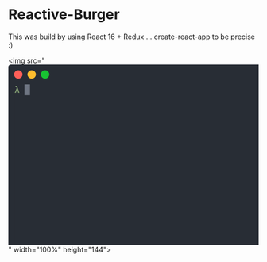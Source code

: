 # Reactive-Burger
This was build by using React 16 + Redux ... create-react-app to be precise :)

<img src="<svg xmlns="http://www.w3.org/2000/svg" xmlns:xlink="http://www.w3.org/1999/xlink" width="825" height="595.25"><rect width="825" height="595.25" rx="5" ry="5" class="a"/><circle cx="20" cy="20" r="8.5" fill="#ff5f58"/><circle cx="47" cy="20" r="8.5" fill="#ffbd2e"/><circle cx="74" cy="20" r="8.5" fill="#18c132"/><svg height="542.75" viewBox="0 0 80 54.275" width="800" x="12.5" xmlns="http://www.w3.org/2000/svg" xmlns:xlink="http://www.w3.org/1999/xlink" y="40"><style>@keyframes m{0%{transform:translateX(0)}.02%{transform:translateX(-80px)}.51%{transform:translateX(-160px)}.75%{transform:translateX(-240px)}1%{transform:translateX(-320px)}1.24%{transform:translateX(-400px)}1.73%{transform:translateX(-480px)}1.96%{transform:translateX(-560px)}2.21%{transform:translateX(-640px)}2.46%{transform:translateX(-720px)}2.93%{transform:translateX(-800px)}3.42%{transform:translateX(-880px)}3.66%{transform:translateX(-960px)}3.89%{transform:translateX(-1040px)}4.38%{transform:translateX(-1120px)}4.62%{transform:translateX(-1200px)}4.86%{transform:translateX(-1280px)}5.1%{transform:translateX(-1360px)}5.59%{transform:translateX(-1440px)}5.83%{transform:translateX(-1520px)}6.31%{transform:translateX(-1600px)}6.55%{transform:translateX(-1680px)}7.03%{transform:translateX(-1760px)}7.29%{transform:translateX(-1840px)}7.53%{transform:translateX(-1920px)}7.78%{transform:translateX(-2000px)}8.29%{transform:translateX(-2080px)}8.53%{transform:translateX(-2160px)}8.77%{transform:translateX(-2240px)}9.01%{transform:translateX(-2320px)}20.57%{transform:translateX(-2400px)}20.84%{transform:translateX(-2560px)}21.65%{transform:translateX(-2640px)}21.66%{transform:translateX(-2720px)}22.51%{transform:translateX(-2960px)}22.6%{transform:translateX(-3120px)}22.73%{transform:translateX(-3280px)}24.43%{transform:translateX(-3360px)}41.9%{transform:translateX(-3440px)}43.37%{transform:translateX(-3520px)}43.62%{transform:translateX(-3600px)}43.65%{transform:translateX(-3680px)}43.96%{transform:translateX(-4480px)}44.7%{transform:translateX(-4560px)}47.36%{transform:translateX(-4640px)}47.85%{transform:translateX(-4720px)}48.1%{transform:translateX(-4800px)}48.34%{transform:translateX(-4880px)}48.59%{transform:translateX(-4960px)}48.83%{transform:translateX(-5040px)}49.07%{transform:translateX(-5120px)}49.32%{transform:translateX(-5200px)}49.56%{transform:translateX(-5280px)}49.57%{transform:translateX(-5360px)}52.25%{transform:translateX(-5440px)}52.75%{transform:translateX(-5520px)}52.99%{transform:translateX(-5600px)}53.24%{transform:translateX(-5680px)}53.48%{transform:translateX(-5760px)}53.73%{transform:translateX(-5840px)}53.97%{transform:translateX(-5920px)}54.2%{transform:translateX(-6000px)}54.45%{transform:translateX(-6080px)}55.51%{transform:translateX(-6160px)}61.54%{transform:translateX(-6240px)}72.21%{transform:translateX(-6400px)}72.43%{transform:translateX(-6480px)}73.61%{transform:translateX(-6560px)}to{transform:translateX(-6640px)}}.a{fill:#282d35}.f{fill:#a8cc8c}.g{fill:#b9c0cb}.h{fill:#66c2cd}.i{fill:#b9c0cb;font-weight:700}</style><g font-size="1.67" font-family="Monaco,Consolas,Menlo,'Bitstream Vera Sans Mono','Powerline Symbols',monospace"><defs><symbol id="1"><text y="1.67" class="f">λ</text></symbol><symbol id="2"><text y="1.67" class="f">λ</text><text x="2.004" y="1.67" class="g">n</text></symbol><symbol id="3"><text y="1.67" class="f">λ</text><text x="2.004" y="1.67" class="g">np</text></symbol><symbol id="4"><text y="1.67" class="f">λ</text><text x="2.004" y="1.67" class="g">npx</text></symbol><symbol id="5"><text y="1.67" class="f">λ</text><text x="2.004" y="1.67" class="g">npx</text><text x="6.012" y="1.67" class="g">create-react-app</text></symbol><symbol id="6"><text y="1.67" class="f">λ</text><text x="2.004" y="1.67" class="g">npx</text><text x="6.012" y="1.67" class="g">create-react-app</text><text x="23.046" y="1.67" class="g">my-app</text></symbol><symbol id="7"><text y="1.67" class="g">npx:</text><text x="5.01" y="1.67" class="g">installed</text><text x="15.03" y="1.67" class="g">114</text><text x="19.038" y="1.67" class="g">in</text><text x="22.044" y="1.67" class="g">4.308s</text></symbol><symbol id="8"><text y="1.67" class="g">Creating</text><text x="9.018" y="1.67" class="g">a</text><text x="11.022" y="1.67" class="g">new</text><text x="15.03" y="1.67" class="g">React</text><text x="21.042" y="1.67" class="g">app</text><text x="25.05" y="1.67" class="g">in</text><text x="28.056" y="1.67" class="f">~/my-app</text><text x="36.072" y="1.67" class="g">.</text></symbol><symbol id="9"><text y="1.67" class="g">Installing</text><text x="11.022" y="1.67" class="g">packages.</text><text x="21.042" y="1.67" class="g">This</text><text x="26.052" y="1.67" class="g">might</text><text x="32.064" y="1.67" class="g">take</text><text x="37.074" y="1.67" class="g">a</text><text x="39.078" y="1.67" class="g">couple</text><text x="46.092" y="1.67" class="g">of</text><text x="49.098" y="1.67" class="g">minutes.</text></symbol><symbol id="10"><text y="1.67" class="g">Installing</text><text x="11.022" y="1.67" class="h">react</text><text x="16.032" y="1.67" class="g">,</text><text x="18.036" y="1.67" class="h">react-dom</text><text x="27.054" y="1.67" class="g">,</text><text x="29.058" y="1.67" class="g">and</text><text x="33.066" y="1.67" class="h">react-scripts</text><text x="46.092" y="1.67" class="g">...</text></symbol><symbol id="11"><text y="1.67" class="i">yarn</text><text x="5.01" y="1.67" class="i">add</text><text x="9.018" y="1.67" class="i">v1.2.1</text></symbol><symbol id="12"><text y="1.67" fill="#71bef2">info</text><text x="5.01" y="1.67" class="g">No</text><text x="8.016" y="1.67" class="g">lockfile</text><text x="17.034" y="1.67" class="g">found.</text></symbol><symbol id="13"><text y="1.67" class="g">[1/4]</text><text x="6.012" y="1.67" class="g">🔍</text><text x="10.02" y="1.67" class="g">Resolving</text><text x="20.04" y="1.67" class="g">packages...</text></symbol><symbol id="14"><text y="1.67" class="g">[2/4]</text><text x="6.012" y="1.67" class="g">🚚</text><text x="10.02" y="1.67" class="g">Fetching</text><text x="19.038" y="1.67" class="g">packages...</text></symbol><symbol id="15"><text y="1.67" class="g">[3/4]</text><text x="6.012" y="1.67" class="g">🔗</text><text x="10.02" y="1.67" class="g">Linking</text><text x="18.036" y="1.67" class="g">dependencies...</text></symbol><symbol id="16"><text y="1.67" class="g">[4/4]</text><text x="6.012" y="1.67" class="g">📃</text><text x="10.02" y="1.67" class="g">Building</text><text x="19.038" y="1.67" class="g">fresh</text><text x="25.05" y="1.67" class="g">packages...</text></symbol><symbol id="17"><text y="1.67" class="f">success</text><text x="8.016" y="1.67" class="g">Saved</text><text x="14.028" y="1.67" class="g">lockfile.</text></symbol><symbol id="18"><text y="1.67" class="f">success</text><text x="8.016" y="1.67" class="g">Saved</text><text x="14.028" y="1.67" class="g">915</text><text x="18.036" y="1.67" class="g">new</text><text x="22.044" y="1.67" class="g">dependencies.</text></symbol><symbol id="19"><text y="1.67" class="g">✨</text><text x="3.006" y="1.67" class="g">Done</text><text x="8.016" y="1.67" class="g">in</text><text x="11.022" y="1.67" class="g">12.06s.</text></symbol><symbol id="20"><text y="1.67" class="g">Success!</text><text x="9.018" y="1.67" class="g">Created</text><text x="17.034" y="1.67" class="g">my-app</text><text x="24.048" y="1.67" class="g">at</text><text x="27.054" y="1.67" class="g">~/my-app</text></symbol><symbol id="21"><text y="1.67" class="g">Inside</text><text x="7.014" y="1.67" class="g">that</text><text x="12.024" y="1.67" class="g">directory,</text><text x="23.046" y="1.67" class="g">you</text><text x="27.054" y="1.67" class="g">can</text><text x="31.062" y="1.67" class="g">run</text><text x="35.07" y="1.67" class="g">several</text><text x="43.086" y="1.67" class="g">commands:</text></symbol><symbol id="22"><text x="2.004" y="1.67" class="h">yarn</text><text x="7.014" y="1.67" class="h">start</text></symbol><symbol id="23"><text x="4.008" y="1.67" class="g">Starts</text><text x="11.022" y="1.67" class="g">the</text><text x="15.03" y="1.67" class="g">development</text><text x="27.054" y="1.67" class="g">server.</text></symbol><symbol id="24"><text x="2.004" y="1.67" class="h">yarn</text><text x="7.014" y="1.67" class="h">build</text></symbol><symbol id="25"><text x="4.008" y="1.67" class="g">Bundles</text><text x="12.024" y="1.67" class="g">the</text><text x="16.032" y="1.67" class="g">app</text><text x="20.04" y="1.67" class="g">into</text><text x="25.05" y="1.67" class="g">static</text><text x="32.064" y="1.67" class="g">files</text><text x="38.076" y="1.67" class="g">for</text><text x="42.084" y="1.67" class="g">production.</text></symbol><symbol id="26"><text x="2.004" y="1.67" class="h">yarn</text><text x="7.014" y="1.67" class="h">test</text></symbol><symbol id="27"><text x="4.008" y="1.67" class="g">Starts</text><text x="11.022" y="1.67" class="g">the</text><text x="15.03" y="1.67" class="g">test</text><text x="20.04" y="1.67" class="g">runner.</text></symbol><symbol id="28"><text x="2.004" y="1.67" class="h">yarn</text><text x="7.014" y="1.67" class="h">eject</text></symbol><symbol id="29"><text x="4.008" y="1.67" class="g">Removes</text><text x="12.024" y="1.67" class="g">this</text><text x="17.034" y="1.67" class="g">tool</text><text x="22.044" y="1.67" class="g">and</text><text x="26.052" y="1.67" class="g">copies</text><text x="33.066" y="1.67" class="g">build</text><text x="39.078" y="1.67" class="g">dependencies,</text><text x="53.106" y="1.67" class="g">configuration</text><text x="67.134" y="1.67" class="g">files</text></symbol><symbol id="30"><text x="4.008" y="1.67" class="g">and</text><text x="8.016" y="1.67" class="g">scripts</text><text x="16.032" y="1.67" class="g">into</text><text x="21.042" y="1.67" class="g">the</text><text x="25.05" y="1.67" class="g">app</text><text x="29.058" y="1.67" class="g">directory.</text><text x="40.08" y="1.67" class="g">If</text><text x="43.086" y="1.67" class="g">you</text><text x="47.094" y="1.67" class="g">do</text><text x="50.1" y="1.67" class="g">this,</text><text x="56.112" y="1.67" class="g">you</text><text x="60.12" y="1.67" class="g">can’t</text><text x="66.132" y="1.67" class="g">go</text><text x="69.138" y="1.67" class="g">back!</text></symbol><symbol id="31"><text y="1.67" class="g">We</text><text x="3.006" y="1.67" class="g">suggest</text><text x="11.022" y="1.67" class="g">that</text><text x="16.032" y="1.67" class="g">you</text><text x="20.04" y="1.67" class="g">begin</text><text x="26.052" y="1.67" class="g">by</text><text x="29.058" y="1.67" class="g">typing:</text></symbol><symbol id="32"><text x="2.004" y="1.67" class="h">cd</text><text x="5.01" y="1.67" class="g">my-app</text></symbol><symbol id="33"><text y="1.67" class="g">Happy</text><text x="6.012" y="1.67" class="g">hacking!</text></symbol><symbol id="34"><text y="1.67" class="f">λ</text><text x="2.004" y="1.67" class="g">cd</text></symbol><symbol id="35"><text y="1.67" class="f">λ</text><text x="2.004" y="1.67" class="g">cd</text><text x="5.01" y="1.67" class="g">my-app</text></symbol><symbol id="36"><text y="1.67" class="f">λ</text><text x="2.004" y="1.67" class="g">npm</text></symbol><symbol id="37"><text y="1.67" class="f">λ</text><text x="2.004" y="1.67" class="g">npm</text><text x="6.012" y="1.67" class="g">start</text></symbol><symbol id="38"><text y="1.67" class="g">&gt;</text><text x="2.004" y="1.67" class="g">my-app@0.1.0</text><text x="15.03" y="1.67" class="g">start</text><text x="21.042" y="1.67" class="g">~/my-app</text></symbol><symbol id="39"><text y="1.67" class="g">&gt;</text><text x="2.004" y="1.67" class="g">react-scripts</text><text x="16.032" y="1.67" class="g">start</text></symbol><symbol id="40"><text y="1.67" class="g">Starting</text><text x="9.018" y="1.67" class="g">the</text><text x="13.026" y="1.67" class="g">development</text><text x="25.05" y="1.67" class="g">server...</text></symbol><symbol id="41"><text y="1.67" class="g">Compiled</text><text x="9.018" y="1.67" class="g">successfully!</text></symbol><symbol id="42"><text y="1.67" class="g">You</text><text x="4.008" y="1.67" class="g">can</text><text x="8.016" y="1.67" class="g">now</text><text x="12.024" y="1.67" class="g">view</text><text x="17.034" y="1.67" class="g">my-app</text><text x="24.048" y="1.67" class="g">in</text><text x="27.054" y="1.67" class="g">the</text><text x="31.062" y="1.67" class="g">browser.</text></symbol><symbol id="43"><text x="2.004" y="1.67" class="g">Local:</text><text x="20.04" y="1.67" class="g">http://localhost:3000/</text></symbol><symbol id="44"><text x="2.004" y="1.67" class="g">On</text><text x="5.01" y="1.67" class="g">Your</text><text x="10.02" y="1.67" class="g">Network:</text><text x="20.04" y="1.67" class="g">http://192.168.37.106:3000/</text></symbol><symbol id="45"><text y="1.67" class="g">Note</text><text x="5.01" y="1.67" class="g">that</text><text x="10.02" y="1.67" class="g">the</text><text x="14.028" y="1.67" class="g">development</text><text x="26.052" y="1.67" class="g">build</text><text x="32.064" y="1.67" class="g">is</text><text x="35.07" y="1.67" class="g">not</text><text x="39.078" y="1.67" class="g">optimized.</text></symbol><symbol id="46"><text y="1.67" class="g">To</text><text x="3.006" y="1.67" class="g">create</text><text x="10.02" y="1.67" class="g">a</text><text x="12.024" y="1.67" class="g">production</text><text x="23.046" y="1.67" class="g">build,</text><text x="30.06" y="1.67" class="g">use</text><text x="34.068" y="1.67" class="g">yarn</text><text x="39.078" y="1.67" class="g">build.</text></symbol><symbol id="47"><text y="1.67" class="g">Compiling...</text></symbol><symbol id="a"><path fill="transparent" d="M0 0h80v25H0z"/></symbol><symbol id="b"><path fill="#6f7683" d="M0 0h1.102v2.171H0z"/></symbol></defs><path class="a" d="M0 0h80v54.275H0z"/><g style="animation-duration:37.970276s;animation-iteration-count:infinite;animation-name:m;animation-timing-function:steps(1,end)"><svg width="6720"><svg><use xlink:href="#a"/><use xlink:href="#b" x="-.004"/></svg><svg x="80"><use xlink:href="#a"/><use xlink:href="#b" x="1.996"/><use xlink:href="#1"/></svg><svg x="160"><use xlink:href="#a"/><use xlink:href="#b" x="2.996"/><use xlink:href="#2"/></svg><svg x="240"><use xlink:href="#a"/><use xlink:href="#b" x="3.996"/><use xlink:href="#3"/></svg><svg x="320"><use xlink:href="#a"/><use xlink:href="#b" x="4.996"/><use xlink:href="#4"/></svg><svg x="400"><use xlink:href="#a"/><use xlink:href="#b" x="5.996"/><use xlink:href="#4"/></svg><svg x="480"><use xlink:href="#a"/><use xlink:href="#b" x="6.996"/><text y="1.67" class="f">λ</text><text x="2.004" y="1.67" class="g">npx</text><text x="6.012" y="1.67" class="g">c</text></svg><svg x="560"><use xlink:href="#a"/><use xlink:href="#b" x="7.996"/><text y="1.67" class="f">λ</text><text x="2.004" y="1.67" class="g">npx</text><text x="6.012" y="1.67" class="g">cr</text></svg><svg x="640"><use xlink:href="#a"/><use xlink:href="#b" x="8.996"/><text y="1.67" class="f">λ</text><text x="2.004" y="1.67" class="g">npx</text><text x="6.012" y="1.67" class="g">cre</text></svg><svg x="720"><use xlink:href="#a"/><use xlink:href="#b" x="9.996"/><text y="1.67" class="f">λ</text><text x="2.004" y="1.67" class="g">npx</text><text x="6.012" y="1.67" class="g">crea</text></svg><svg x="800"><use xlink:href="#a"/><use xlink:href="#b" x="10.996"/><text y="1.67" class="f">λ</text><text x="2.004" y="1.67" class="g">npx</text><text x="6.012" y="1.67" class="g">creat</text></svg><svg x="880"><use xlink:href="#a"/><use xlink:href="#b" x="11.996"/><text y="1.67" class="f">λ</text><text x="2.004" y="1.67" class="g">npx</text><text x="6.012" y="1.67" class="g">create</text></svg><svg x="960"><use xlink:href="#a"/><use xlink:href="#b" x="12.996"/><text y="1.67" class="f">λ</text><text x="2.004" y="1.67" class="g">npx</text><text x="6.012" y="1.67" class="g">create-</text></svg><svg x="1040"><use xlink:href="#a"/><use xlink:href="#b" x="13.996"/><text y="1.67" class="f">λ</text><text x="2.004" y="1.67" class="g">npx</text><text x="6.012" y="1.67" class="g">create-r</text></svg><svg x="1120"><use xlink:href="#a"/><use xlink:href="#b" x="14.996"/><text y="1.67" class="f">λ</text><text x="2.004" y="1.67" class="g">npx</text><text x="6.012" y="1.67" class="g">create-re</text></svg><svg x="1200"><use xlink:href="#a"/><use xlink:href="#b" x="15.996"/><text y="1.67" class="f">λ</text><text x="2.004" y="1.67" class="g">npx</text><text x="6.012" y="1.67" class="g">create-rea</text></svg><svg x="1280"><use xlink:href="#a"/><use xlink:href="#b" x="16.996"/><text y="1.67" class="f">λ</text><text x="2.004" y="1.67" class="g">npx</text><text x="6.012" y="1.67" class="g">create-reac</text></svg><svg x="1360"><use xlink:href="#a"/><use xlink:href="#b" x="17.996"/><text y="1.67" class="f">λ</text><text x="2.004" y="1.67" class="g">npx</text><text x="6.012" y="1.67" class="g">create-react</text></svg><svg x="1440"><use xlink:href="#a"/><use xlink:href="#b" x="18.996"/><text y="1.67" class="f">λ</text><text x="2.004" y="1.67" class="g">npx</text><text x="6.012" y="1.67" class="g">create-react-</text></svg><svg x="1520"><use xlink:href="#a"/><use xlink:href="#b" x="19.996"/><text y="1.67" class="f">λ</text><text x="2.004" y="1.67" class="g">npx</text><text x="6.012" y="1.67" class="g">create-react-a</text></svg><svg x="1600"><use xlink:href="#a"/><use xlink:href="#b" x="20.996"/><text y="1.67" class="f">λ</text><text x="2.004" y="1.67" class="g">npx</text><text x="6.012" y="1.67" class="g">create-react-ap</text></svg><svg x="1680"><use xlink:href="#a"/><use xlink:href="#b" x="21.996"/><use xlink:href="#5"/></svg><svg x="1760"><use xlink:href="#a"/><use xlink:href="#b" x="22.996"/><use xlink:href="#5"/></svg><svg x="1840"><use xlink:href="#a"/><use xlink:href="#b" x="23.996"/><text y="1.67" class="f">λ</text><text x="2.004" y="1.67" class="g">npx</text><text x="6.012" y="1.67" class="g">create-react-app</text><text x="23.046" y="1.67" class="g">m</text></svg><svg x="1920"><use xlink:href="#a"/><use xlink:href="#b" x="24.996"/><text y="1.67" class="f">λ</text><text x="2.004" y="1.67" class="g">npx</text><text x="6.012" y="1.67" class="g">create-react-app</text><text x="23.046" y="1.67" class="g">my</text></svg><svg x="2000"><use xlink:href="#a"/><use xlink:href="#b" x="25.996"/><text y="1.67" class="f">λ</text><text x="2.004" y="1.67" class="g">npx</text><text x="6.012" y="1.67" class="g">create-react-app</text><text x="23.046" y="1.67" class="g">my-</text></svg><svg x="2080"><use xlink:href="#a"/><use xlink:href="#b" x="26.996"/><text y="1.67" class="f">λ</text><text x="2.004" y="1.67" class="g">npx</text><text x="6.012" y="1.67" class="g">create-react-app</text><text x="23.046" y="1.67" class="g">my-a</text></svg><svg x="2160"><use xlink:href="#a"/><use xlink:href="#b" x="27.996"/><text y="1.67" class="f">λ</text><text x="2.004" y="1.67" class="g">npx</text><text x="6.012" y="1.67" class="g">create-react-app</text><text x="23.046" y="1.67" class="g">my-ap</text></svg><svg x="2240"><use xlink:href="#a"/><use xlink:href="#b" x="28.996"/><use xlink:href="#6"/></svg><svg x="2320"><use xlink:href="#a"/><use xlink:href="#b" x="-.004" y="2.146"/><use xlink:href="#6"/></svg><svg x="2400"><use xlink:href="#a"/><use xlink:href="#b" x="-.004" y="4.317"/><use xlink:href="#6"/><use xlink:href="#7" y="2.171"/></svg><svg x="2480"><use xlink:href="#a"/><use xlink:href="#b" x="-.004" y="6.488"/><use xlink:href="#6"/><use xlink:href="#7" y="2.171"/></svg><svg x="2560"><use xlink:href="#a"/><use xlink:href="#b" x="-.004" y="10.83"/><use xlink:href="#6"/><use xlink:href="#7" y="2.171"/><use xlink:href="#8" y="6.513"/></svg><svg x="2640"><use xlink:href="#a"/><use xlink:href="#b" x="-.004" y="13.001"/><use xlink:href="#6"/><use xlink:href="#7" y="2.171"/><use xlink:href="#8" y="6.513"/><use xlink:href="#9" y="10.855"/></svg><svg x="2720"><use xlink:href="#a"/><use xlink:href="#b" x="-.004" y="17.343"/><use xlink:href="#6"/><use xlink:href="#7" y="2.171"/><use xlink:href="#8" y="6.513"/><use xlink:href="#9" y="10.855"/><use xlink:href="#10" y="13.026"/></svg><svg x="2800"><use xlink:href="#a"/><use xlink:href="#b" x="-.004" y="17.343"/><use xlink:href="#6"/><use xlink:href="#7" y="2.171"/><use xlink:href="#8" y="6.513"/><use xlink:href="#9" y="10.855"/><use xlink:href="#10" y="13.026"/></svg><svg x="2880"><use xlink:href="#a"/><use xlink:href="#b" x="-.004" y="17.343"/><use xlink:href="#6"/><use xlink:href="#7" y="2.171"/><use xlink:href="#8" y="6.513"/><use xlink:href="#9" y="10.855"/><use xlink:href="#10" y="13.026"/></svg><svg x="2960"><use xlink:href="#a"/><use xlink:href="#b" x="-.004" y="19.514"/><use xlink:href="#6"/><use xlink:href="#7" y="2.171"/><use xlink:href="#8" y="6.513"/><use xlink:href="#9" y="10.855"/><use xlink:href="#10" y="13.026"/><use xlink:href="#11" y="17.368"/></svg><svg x="3040"><use xlink:href="#a"/><use xlink:href="#b" x="-.004" y="19.514"/><use xlink:href="#6"/><use xlink:href="#7" y="2.171"/><use xlink:href="#8" y="6.513"/><use xlink:href="#9" y="10.855"/><use xlink:href="#10" y="13.026"/><use xlink:href="#11" y="17.368"/></svg><svg x="3120"><use xlink:href="#a"/><use xlink:href="#b" x="-.004" y="21.685"/><use xlink:href="#6"/><use xlink:href="#7" y="2.171"/><use xlink:href="#8" y="6.513"/><use xlink:href="#9" y="10.855"/><use xlink:href="#10" y="13.026"/><use xlink:href="#11" y="17.368"/><use xlink:href="#12" y="19.539"/></svg><svg x="3200"><use xlink:href="#a"/><use xlink:href="#b" x="-.004" y="23.856"/><use xlink:href="#6"/><use xlink:href="#7" y="2.171"/><use xlink:href="#8" y="6.513"/><use xlink:href="#9" y="10.855"/><use xlink:href="#10" y="13.026"/><use xlink:href="#11" y="17.368"/><use xlink:href="#12" y="19.539"/><use xlink:href="#13" y="21.71"/></svg><svg x="3280"><use xlink:href="#a"/><use xlink:href="#b" x="-.004" y="26.027"/><use xlink:href="#6"/><use xlink:href="#7" y="2.171"/><use xlink:href="#8" y="6.513"/><use xlink:href="#9" y="10.855"/><use xlink:href="#10" y="13.026"/><use xlink:href="#11" y="17.368"/><use xlink:href="#12" y="19.539"/><use xlink:href="#13" y="21.71"/><use xlink:href="#14" y="23.881"/></svg><svg x="3360"><use xlink:href="#a"/><use xlink:href="#b" x="-.004" y="28.198"/><use xlink:href="#6"/><use xlink:href="#7" y="2.171"/><use xlink:href="#8" y="6.513"/><use xlink:href="#9" y="10.855"/><use xlink:href="#10" y="13.026"/><use xlink:href="#11" y="17.368"/><use xlink:href="#12" y="19.539"/><use xlink:href="#13" y="21.71"/><use xlink:href="#14" y="23.881"/><use xlink:href="#15" y="26.052"/></svg><svg x="3440"><use xlink:href="#a"/><use xlink:href="#b" x="-.004" y="30.369"/><use xlink:href="#6"/><use xlink:href="#7" y="2.171"/><use xlink:href="#8" y="6.513"/><use xlink:href="#9" y="10.855"/><use xlink:href="#10" y="13.026"/><use xlink:href="#11" y="17.368"/><use xlink:href="#12" y="19.539"/><use xlink:href="#13" y="21.71"/><use xlink:href="#14" y="23.881"/><use xlink:href="#15" y="26.052"/><use xlink:href="#16" y="28.223"/></svg><svg x="3520"><use xlink:href="#a"/><use xlink:href="#b" x="-.004" y="32.54"/><use xlink:href="#6"/><use xlink:href="#7" y="2.171"/><use xlink:href="#8" y="6.513"/><use xlink:href="#9" y="10.855"/><use xlink:href="#10" y="13.026"/><use xlink:href="#11" y="17.368"/><use xlink:href="#12" y="19.539"/><use xlink:href="#13" y="21.71"/><use xlink:href="#14" y="23.881"/><use xlink:href="#15" y="26.052"/><use xlink:href="#16" y="28.223"/><use xlink:href="#17" y="30.394"/></svg><svg x="3600"><use xlink:href="#a"/><use xlink:href="#b" x="-.004" y="34.711"/><use xlink:href="#6"/><use xlink:href="#7" y="2.171"/><use xlink:href="#8" y="6.513"/><use xlink:href="#9" y="10.855"/><use xlink:href="#10" y="13.026"/><use xlink:href="#11" y="17.368"/><use xlink:href="#12" y="19.539"/><use xlink:href="#13" y="21.71"/><use xlink:href="#14" y="23.881"/><use xlink:href="#15" y="26.052"/><use xlink:href="#16" y="28.223"/><use xlink:href="#17" y="30.394"/><use xlink:href="#18" y="32.565"/></svg><svg x="3680"><use xlink:href="#a"/><use xlink:href="#b" x="-.004" y="36.882"/><use xlink:href="#6"/><use xlink:href="#7" y="2.171"/><use xlink:href="#8" y="6.513"/><use xlink:href="#9" y="10.855"/><use xlink:href="#10" y="13.026"/><use xlink:href="#11" y="17.368"/><use xlink:href="#12" y="19.539"/><use xlink:href="#13" y="21.71"/><use xlink:href="#14" y="23.881"/><use xlink:href="#15" y="26.052"/><use xlink:href="#16" y="28.223"/><use xlink:href="#17" y="30.394"/><use xlink:href="#18" y="32.565"/><use xlink:href="#19" y="34.736"/></svg><svg x="3760"><use xlink:href="#a"/><use xlink:href="#b" x="-.004" y="41.224"/><use xlink:href="#6"/><use xlink:href="#7" y="2.171"/><use xlink:href="#8" y="6.513"/><use xlink:href="#9" y="10.855"/><use xlink:href="#10" y="13.026"/><use xlink:href="#11" y="17.368"/><use xlink:href="#12" y="19.539"/><use xlink:href="#13" y="21.71"/><use xlink:href="#14" y="23.881"/><use xlink:href="#15" y="26.052"/><use xlink:href="#16" y="28.223"/><use xlink:href="#17" y="30.394"/><use xlink:href="#18" y="32.565"/><use xlink:href="#19" y="34.736"/><use xlink:href="#20" y="39.078"/></svg><svg x="3840"><use xlink:href="#a"/><use xlink:href="#b" x="-.004" y="45.566"/><use xlink:href="#6"/><use xlink:href="#7" y="2.171"/><use xlink:href="#8" y="6.513"/><use xlink:href="#9" y="10.855"/><use xlink:href="#10" y="13.026"/><use xlink:href="#11" y="17.368"/><use xlink:href="#12" y="19.539"/><use xlink:href="#13" y="21.71"/><use xlink:href="#14" y="23.881"/><use xlink:href="#15" y="26.052"/><use xlink:href="#16" y="28.223"/><use xlink:href="#17" y="30.394"/><use xlink:href="#18" y="32.565"/><use xlink:href="#19" y="34.736"/><use xlink:href="#20" y="39.078"/><use xlink:href="#21" y="41.249"/></svg><svg x="3920"><use xlink:href="#a"/><use xlink:href="#b" x="-.004" y="52.079"/><use xlink:href="#6"/><use xlink:href="#7" y="2.171"/><use xlink:href="#8" y="6.513"/><use xlink:href="#9" y="10.855"/><use xlink:href="#10" y="13.026"/><use xlink:href="#11" y="17.368"/><use xlink:href="#12" y="19.539"/><use xlink:href="#13" y="21.71"/><use xlink:href="#14" y="23.881"/><use xlink:href="#15" y="26.052"/><use xlink:href="#16" y="28.223"/><use xlink:href="#17" y="30.394"/><use xlink:href="#18" y="32.565"/><use xlink:href="#19" y="34.736"/><use xlink:href="#20" y="39.078"/><use xlink:href="#21" y="41.249"/><use xlink:href="#22" y="45.591"/><use xlink:href="#23" y="47.762"/></svg><svg x="4000"><use xlink:href="#a"/><use xlink:href="#b" x="-.004" y="52.079"/><use xlink:href="#9" y="2.171"/><use xlink:href="#10" y="4.342"/><use xlink:href="#11" y="8.684"/><use xlink:href="#12" y="10.855"/><use xlink:href="#13" y="13.026"/><use xlink:href="#14" y="15.197"/><use xlink:href="#15" y="17.368"/><use xlink:href="#16" y="19.539"/><use xlink:href="#17" y="21.71"/><use xlink:href="#18" y="23.881"/><use xlink:href="#19" y="26.052"/><use xlink:href="#20" y="30.394"/><use xlink:href="#21" y="32.565"/><use xlink:href="#22" y="36.907"/><use xlink:href="#23" y="39.078"/><use xlink:href="#24" y="43.42"/><use xlink:href="#25" y="45.591"/><use xlink:href="#26" y="49.933"/></svg><svg x="4080"><use xlink:href="#a"/><use xlink:href="#b" x="-.004" y="52.079"/><use xlink:href="#10"/><use xlink:href="#11" y="4.342"/><use xlink:href="#12" y="6.513"/><use xlink:href="#13" y="8.684"/><use xlink:href="#14" y="10.855"/><use xlink:href="#15" y="13.026"/><use xlink:href="#16" y="15.197"/><use xlink:href="#17" y="17.368"/><use xlink:href="#18" y="19.539"/><use xlink:href="#19" y="21.71"/><use xlink:href="#20" y="26.052"/><use xlink:href="#21" y="28.223"/><use xlink:href="#22" y="32.565"/><use xlink:href="#23" y="34.736"/><use xlink:href="#24" y="39.078"/><use xlink:href="#25" y="41.249"/><use xlink:href="#26" y="45.591"/><use xlink:href="#27" y="47.762"/></svg><svg x="4160"><use xlink:href="#a"/><use xlink:href="#b" x="-.004" y="52.079"/><use xlink:href="#14"/><use xlink:href="#15" y="2.171"/><use xlink:href="#16" y="4.342"/><use xlink:href="#17" y="6.513"/><use xlink:href="#18" y="8.684"/><use xlink:href="#19" y="10.855"/><use xlink:href="#20" y="15.197"/><use xlink:href="#21" y="17.368"/><use xlink:href="#22" y="21.71"/><use xlink:href="#23" y="23.881"/><use xlink:href="#24" y="28.223"/><use xlink:href="#25" y="30.394"/><use xlink:href="#26" y="34.736"/><use xlink:href="#27" y="36.907"/><use xlink:href="#28" y="41.249"/><use xlink:href="#29" y="43.42"/><use xlink:href="#30" y="45.591"/><use xlink:href="#31" y="49.933"/></svg><svg x="4240"><use xlink:href="#a"/><use xlink:href="#b" x="-.004" y="52.079"/><use xlink:href="#15"/><use xlink:href="#16" y="2.171"/><use xlink:href="#17" y="4.342"/><use xlink:href="#18" y="6.513"/><use xlink:href="#19" y="8.684"/><use xlink:href="#20" y="13.026"/><use xlink:href="#21" y="15.197"/><use xlink:href="#22" y="19.539"/><use xlink:href="#23" y="21.71"/><use xlink:href="#24" y="26.052"/><use xlink:href="#25" y="28.223"/><use xlink:href="#26" y="32.565"/><use xlink:href="#27" y="34.736"/><use xlink:href="#28" y="39.078"/><use xlink:href="#29" y="41.249"/><use xlink:href="#30" y="43.42"/><use xlink:href="#31" y="47.762"/></svg><svg x="4320"><use xlink:href="#a"/><use xlink:href="#b" x="-.004" y="52.079"/><use xlink:href="#16"/><use xlink:href="#17" y="2.171"/><use xlink:href="#18" y="4.342"/><use xlink:href="#19" y="6.513"/><use xlink:href="#20" y="10.855"/><use xlink:href="#21" y="13.026"/><use xlink:href="#22" y="17.368"/><use xlink:href="#23" y="19.539"/><use xlink:href="#24" y="23.881"/><use xlink:href="#25" y="26.052"/><use xlink:href="#26" y="30.394"/><use xlink:href="#27" y="32.565"/><use xlink:href="#28" y="36.907"/><use xlink:href="#29" y="39.078"/><use xlink:href="#30" y="41.249"/><use xlink:href="#31" y="45.591"/><use xlink:href="#32" y="49.933"/></svg><svg x="4400"><use xlink:href="#a"/><use xlink:href="#b" x="-.004" y="52.079"/><use xlink:href="#17"/><use xlink:href="#18" y="2.171"/><use xlink:href="#19" y="4.342"/><use xlink:href="#20" y="8.684"/><use xlink:href="#21" y="10.855"/><use xlink:href="#22" y="15.197"/><use xlink:href="#23" y="17.368"/><use xlink:href="#24" y="21.71"/><use xlink:href="#25" y="23.881"/><use xlink:href="#26" y="28.223"/><use xlink:href="#27" y="30.394"/><use xlink:href="#28" y="34.736"/><use xlink:href="#29" y="36.907"/><use xlink:href="#30" y="39.078"/><use xlink:href="#31" y="43.42"/><use xlink:href="#32" y="47.762"/><use xlink:href="#22" y="49.933"/></svg><svg x="4480"><use xlink:href="#a"/><use xlink:href="#b" x="-.004" y="52.079"/><use xlink:href="#19"/><use xlink:href="#20" y="4.342"/><use xlink:href="#21" y="6.513"/><use xlink:href="#22" y="10.855"/><use xlink:href="#23" y="13.026"/><use xlink:href="#24" y="17.368"/><use xlink:href="#25" y="19.539"/><use xlink:href="#26" y="23.881"/><use xlink:href="#27" y="26.052"/><use xlink:href="#28" y="30.394"/><use xlink:href="#29" y="32.565"/><use xlink:href="#30" y="34.736"/><use xlink:href="#31" y="39.078"/><use xlink:href="#32" y="43.42"/><use xlink:href="#22" y="45.591"/><use xlink:href="#33" y="49.933"/></svg><svg x="4560"><use xlink:href="#a"/><use xlink:href="#b" x="1.996" y="52.079"/><use xlink:href="#19"/><use xlink:href="#20" y="4.342"/><use xlink:href="#21" y="6.513"/><use xlink:href="#22" y="10.855"/><use xlink:href="#23" y="13.026"/><use xlink:href="#24" y="17.368"/><use xlink:href="#25" y="19.539"/><use xlink:href="#26" y="23.881"/><use xlink:href="#27" y="26.052"/><use xlink:href="#28" y="30.394"/><use xlink:href="#29" y="32.565"/><use xlink:href="#30" y="34.736"/><use xlink:href="#31" y="39.078"/><use xlink:href="#32" y="43.42"/><use xlink:href="#22" y="45.591"/><use xlink:href="#33" y="49.933"/><use xlink:href="#1" y="52.104"/></svg><svg x="4640"><use xlink:href="#a"/><use xlink:href="#b" x="2.996" y="52.079"/><use xlink:href="#19"/><use xlink:href="#20" y="4.342"/><use xlink:href="#21" y="6.513"/><use xlink:href="#22" y="10.855"/><use xlink:href="#23" y="13.026"/><use xlink:href="#24" y="17.368"/><use xlink:href="#25" y="19.539"/><use xlink:href="#26" y="23.881"/><use xlink:href="#27" y="26.052"/><use xlink:href="#28" y="30.394"/><use xlink:href="#29" y="32.565"/><use xlink:href="#30" y="34.736"/><use xlink:href="#31" y="39.078"/><use xlink:href="#32" y="43.42"/><use xlink:href="#22" y="45.591"/><use xlink:href="#33" y="49.933"/><text y="53.774" class="f">λ</text><text x="2.004" y="53.774" class="g">c</text></svg><svg x="4720"><use xlink:href="#a"/><use xlink:href="#b" x="3.996" y="52.079"/><use xlink:href="#19"/><use xlink:href="#20" y="4.342"/><use xlink:href="#21" y="6.513"/><use xlink:href="#22" y="10.855"/><use xlink:href="#23" y="13.026"/><use xlink:href="#24" y="17.368"/><use xlink:href="#25" y="19.539"/><use xlink:href="#26" y="23.881"/><use xlink:href="#27" y="26.052"/><use xlink:href="#28" y="30.394"/><use xlink:href="#29" y="32.565"/><use xlink:href="#30" y="34.736"/><use xlink:href="#31" y="39.078"/><use xlink:href="#32" y="43.42"/><use xlink:href="#22" y="45.591"/><use xlink:href="#33" y="49.933"/><use xlink:href="#34" y="52.104"/></svg><svg x="4800"><use xlink:href="#a"/><use xlink:href="#b" x="4.996" y="52.079"/><use xlink:href="#19"/><use xlink:href="#20" y="4.342"/><use xlink:href="#21" y="6.513"/><use xlink:href="#22" y="10.855"/><use xlink:href="#23" y="13.026"/><use xlink:href="#24" y="17.368"/><use xlink:href="#25" y="19.539"/><use xlink:href="#26" y="23.881"/><use xlink:href="#27" y="26.052"/><use xlink:href="#28" y="30.394"/><use xlink:href="#29" y="32.565"/><use xlink:href="#30" y="34.736"/><use xlink:href="#31" y="39.078"/><use xlink:href="#32" y="43.42"/><use xlink:href="#22" y="45.591"/><use xlink:href="#33" y="49.933"/><use xlink:href="#34" y="52.104"/></svg><svg x="4880"><use xlink:href="#a"/><use xlink:href="#b" x="5.996" y="52.079"/><use xlink:href="#19"/><use xlink:href="#20" y="4.342"/><use xlink:href="#21" y="6.513"/><use xlink:href="#22" y="10.855"/><use xlink:href="#23" y="13.026"/><use xlink:href="#24" y="17.368"/><use xlink:href="#25" y="19.539"/><use xlink:href="#26" y="23.881"/><use xlink:href="#27" y="26.052"/><use xlink:href="#28" y="30.394"/><use xlink:href="#29" y="32.565"/><use xlink:href="#30" y="34.736"/><use xlink:href="#31" y="39.078"/><use xlink:href="#32" y="43.42"/><use xlink:href="#22" y="45.591"/><use xlink:href="#33" y="49.933"/><text y="53.774" class="f">λ</text><text x="2.004" y="53.774" class="g">cd</text><text x="5.01" y="53.774" class="g">m</text></svg><svg x="4960"><use xlink:href="#a"/><use xlink:href="#b" x="7.996" y="52.079"/><use xlink:href="#19"/><use xlink:href="#20" y="4.342"/><use xlink:href="#21" y="6.513"/><use xlink:href="#22" y="10.855"/><use xlink:href="#23" y="13.026"/><use xlink:href="#24" y="17.368"/><use xlink:href="#25" y="19.539"/><use xlink:href="#26" y="23.881"/><use xlink:href="#27" y="26.052"/><use xlink:href="#28" y="30.394"/><use xlink:href="#29" y="32.565"/><use xlink:href="#30" y="34.736"/><use xlink:href="#31" y="39.078"/><use xlink:href="#32" y="43.42"/><use xlink:href="#22" y="45.591"/><use xlink:href="#33" y="49.933"/><text y="53.774" class="f">λ</text><text x="2.004" y="53.774" class="g">cd</text><text x="5.01" y="53.774" class="g">my-</text></svg><svg x="5040"><use xlink:href="#a"/><use xlink:href="#b" x="8.996" y="52.079"/><use xlink:href="#19"/><use xlink:href="#20" y="4.342"/><use xlink:href="#21" y="6.513"/><use xlink:href="#22" y="10.855"/><use xlink:href="#23" y="13.026"/><use xlink:href="#24" y="17.368"/><use xlink:href="#25" y="19.539"/><use xlink:href="#26" y="23.881"/><use xlink:href="#27" y="26.052"/><use xlink:href="#28" y="30.394"/><use xlink:href="#29" y="32.565"/><use xlink:href="#30" y="34.736"/><use xlink:href="#31" y="39.078"/><use xlink:href="#32" y="43.42"/><use xlink:href="#22" y="45.591"/><use xlink:href="#33" y="49.933"/><text y="53.774" class="f">λ</text><text x="2.004" y="53.774" class="g">cd</text><text x="5.01" y="53.774" class="g">my-a</text></svg><svg x="5120"><use xlink:href="#a"/><use xlink:href="#b" x="9.996" y="52.079"/><use xlink:href="#19"/><use xlink:href="#20" y="4.342"/><use xlink:href="#21" y="6.513"/><use xlink:href="#22" y="10.855"/><use xlink:href="#23" y="13.026"/><use xlink:href="#24" y="17.368"/><use xlink:href="#25" y="19.539"/><use xlink:href="#26" y="23.881"/><use xlink:href="#27" y="26.052"/><use xlink:href="#28" y="30.394"/><use xlink:href="#29" y="32.565"/><use xlink:href="#30" y="34.736"/><use xlink:href="#31" y="39.078"/><use xlink:href="#32" y="43.42"/><use xlink:href="#22" y="45.591"/><use xlink:href="#33" y="49.933"/><text y="53.774" class="f">λ</text><text x="2.004" y="53.774" class="g">cd</text><text x="5.01" y="53.774" class="g">my-ap</text></svg><svg x="5200"><use xlink:href="#a"/><use xlink:href="#b" x="10.996" y="52.079"/><use xlink:href="#19"/><use xlink:href="#20" y="4.342"/><use xlink:href="#21" y="6.513"/><use xlink:href="#22" y="10.855"/><use xlink:href="#23" y="13.026"/><use xlink:href="#24" y="17.368"/><use xlink:href="#25" y="19.539"/><use xlink:href="#26" y="23.881"/><use xlink:href="#27" y="26.052"/><use xlink:href="#28" y="30.394"/><use xlink:href="#29" y="32.565"/><use xlink:href="#30" y="34.736"/><use xlink:href="#31" y="39.078"/><use xlink:href="#32" y="43.42"/><use xlink:href="#22" y="45.591"/><use xlink:href="#33" y="49.933"/><use xlink:href="#35" y="52.104"/></svg><svg x="5280"><use xlink:href="#a"/><use xlink:href="#b" x="-.004" y="52.079"/><use xlink:href="#20" y="2.171"/><use xlink:href="#21" y="4.342"/><use xlink:href="#22" y="8.684"/><use xlink:href="#23" y="10.855"/><use xlink:href="#24" y="15.197"/><use xlink:href="#25" y="17.368"/><use xlink:href="#26" y="21.71"/><use xlink:href="#27" y="23.881"/><use xlink:href="#28" y="28.223"/><use xlink:href="#29" y="30.394"/><use xlink:href="#30" y="32.565"/><use xlink:href="#31" y="36.907"/><use xlink:href="#32" y="41.249"/><use xlink:href="#22" y="43.42"/><use xlink:href="#33" y="47.762"/><use xlink:href="#35" y="49.933"/></svg><svg x="5360"><use xlink:href="#a"/><use xlink:href="#b" x="1.996" y="52.079"/><use xlink:href="#20" y="2.171"/><use xlink:href="#21" y="4.342"/><use xlink:href="#22" y="8.684"/><use xlink:href="#23" y="10.855"/><use xlink:href="#24" y="15.197"/><use xlink:href="#25" y="17.368"/><use xlink:href="#26" y="21.71"/><use xlink:href="#27" y="23.881"/><use xlink:href="#28" y="28.223"/><use xlink:href="#29" y="30.394"/><use xlink:href="#30" y="32.565"/><use xlink:href="#31" y="36.907"/><use xlink:href="#32" y="41.249"/><use xlink:href="#22" y="43.42"/><use xlink:href="#33" y="47.762"/><use xlink:href="#35" y="49.933"/><use xlink:href="#1" y="52.104"/></svg><svg x="5440"><use xlink:href="#a"/><use xlink:href="#b" x="2.996" y="52.079"/><use xlink:href="#20" y="2.171"/><use xlink:href="#21" y="4.342"/><use xlink:href="#22" y="8.684"/><use xlink:href="#23" y="10.855"/><use xlink:href="#24" y="15.197"/><use xlink:href="#25" y="17.368"/><use xlink:href="#26" y="21.71"/><use xlink:href="#27" y="23.881"/><use xlink:href="#28" y="28.223"/><use xlink:href="#29" y="30.394"/><use xlink:href="#30" y="32.565"/><use xlink:href="#31" y="36.907"/><use xlink:href="#32" y="41.249"/><use xlink:href="#22" y="43.42"/><use xlink:href="#33" y="47.762"/><use xlink:href="#35" y="49.933"/><use xlink:href="#2" y="52.104"/></svg><svg x="5520"><use xlink:href="#a"/><use xlink:href="#b" x="3.996" y="52.079"/><use xlink:href="#20" y="2.171"/><use xlink:href="#21" y="4.342"/><use xlink:href="#22" y="8.684"/><use xlink:href="#23" y="10.855"/><use xlink:href="#24" y="15.197"/><use xlink:href="#25" y="17.368"/><use xlink:href="#26" y="21.71"/><use xlink:href="#27" y="23.881"/><use xlink:href="#28" y="28.223"/><use xlink:href="#29" y="30.394"/><use xlink:href="#30" y="32.565"/><use xlink:href="#31" y="36.907"/><use xlink:href="#32" y="41.249"/><use xlink:href="#22" y="43.42"/><use xlink:href="#33" y="47.762"/><use xlink:href="#35" y="49.933"/><use xlink:href="#3" y="52.104"/></svg><svg x="5600"><use xlink:href="#a"/><use xlink:href="#b" x="4.996" y="52.079"/><use xlink:href="#20" y="2.171"/><use xlink:href="#21" y="4.342"/><use xlink:href="#22" y="8.684"/><use xlink:href="#23" y="10.855"/><use xlink:href="#24" y="15.197"/><use xlink:href="#25" y="17.368"/><use xlink:href="#26" y="21.71"/><use xlink:href="#27" y="23.881"/><use xlink:href="#28" y="28.223"/><use xlink:href="#29" y="30.394"/><use xlink:href="#30" y="32.565"/><use xlink:href="#31" y="36.907"/><use xlink:href="#32" y="41.249"/><use xlink:href="#22" y="43.42"/><use xlink:href="#33" y="47.762"/><use xlink:href="#35" y="49.933"/><use xlink:href="#36" y="52.104"/></svg><svg x="5680"><use xlink:href="#a"/><use xlink:href="#b" x="5.996" y="52.079"/><use xlink:href="#20" y="2.171"/><use xlink:href="#21" y="4.342"/><use xlink:href="#22" y="8.684"/><use xlink:href="#23" y="10.855"/><use xlink:href="#24" y="15.197"/><use xlink:href="#25" y="17.368"/><use xlink:href="#26" y="21.71"/><use xlink:href="#27" y="23.881"/><use xlink:href="#28" y="28.223"/><use xlink:href="#29" y="30.394"/><use xlink:href="#30" y="32.565"/><use xlink:href="#31" y="36.907"/><use xlink:href="#32" y="41.249"/><use xlink:href="#22" y="43.42"/><use xlink:href="#33" y="47.762"/><use xlink:href="#35" y="49.933"/><use xlink:href="#36" y="52.104"/></svg><svg x="5760"><use xlink:href="#a"/><use xlink:href="#b" x="7.996" y="52.079"/><use xlink:href="#20" y="2.171"/><use xlink:href="#21" y="4.342"/><use xlink:href="#22" y="8.684"/><use xlink:href="#23" y="10.855"/><use xlink:href="#24" y="15.197"/><use xlink:href="#25" y="17.368"/><use xlink:href="#26" y="21.71"/><use xlink:href="#27" y="23.881"/><use xlink:href="#28" y="28.223"/><use xlink:href="#29" y="30.394"/><use xlink:href="#30" y="32.565"/><use xlink:href="#31" y="36.907"/><use xlink:href="#32" y="41.249"/><use xlink:href="#22" y="43.42"/><use xlink:href="#33" y="47.762"/><use xlink:href="#35" y="49.933"/><text y="53.774" class="f">λ</text><text x="2.004" y="53.774" class="g">npm</text><text x="6.012" y="53.774" class="g">st</text></svg><svg x="5840"><use xlink:href="#a"/><use xlink:href="#b" x="8.996" y="52.079"/><use xlink:href="#20" y="2.171"/><use xlink:href="#21" y="4.342"/><use xlink:href="#22" y="8.684"/><use xlink:href="#23" y="10.855"/><use xlink:href="#24" y="15.197"/><use xlink:href="#25" y="17.368"/><use xlink:href="#26" y="21.71"/><use xlink:href="#27" y="23.881"/><use xlink:href="#28" y="28.223"/><use xlink:href="#29" y="30.394"/><use xlink:href="#30" y="32.565"/><use xlink:href="#31" y="36.907"/><use xlink:href="#32" y="41.249"/><use xlink:href="#22" y="43.42"/><use xlink:href="#33" y="47.762"/><use xlink:href="#35" y="49.933"/><text y="53.774" class="f">λ</text><text x="2.004" y="53.774" class="g">npm</text><text x="6.012" y="53.774" class="g">sta</text></svg><svg x="5920"><use xlink:href="#a"/><use xlink:href="#b" x="9.996" y="52.079"/><use xlink:href="#20" y="2.171"/><use xlink:href="#21" y="4.342"/><use xlink:href="#22" y="8.684"/><use xlink:href="#23" y="10.855"/><use xlink:href="#24" y="15.197"/><use xlink:href="#25" y="17.368"/><use xlink:href="#26" y="21.71"/><use xlink:href="#27" y="23.881"/><use xlink:href="#28" y="28.223"/><use xlink:href="#29" y="30.394"/><use xlink:href="#30" y="32.565"/><use xlink:href="#31" y="36.907"/><use xlink:href="#32" y="41.249"/><use xlink:href="#22" y="43.42"/><use xlink:href="#33" y="47.762"/><use xlink:href="#35" y="49.933"/><text y="53.774" class="f">λ</text><text x="2.004" y="53.774" class="g">npm</text><text x="6.012" y="53.774" class="g">star</text></svg><svg x="6000"><use xlink:href="#a"/><use xlink:href="#b" x="10.996" y="52.079"/><use xlink:href="#20" y="2.171"/><use xlink:href="#21" y="4.342"/><use xlink:href="#22" y="8.684"/><use xlink:href="#23" y="10.855"/><use xlink:href="#24" y="15.197"/><use xlink:href="#25" y="17.368"/><use xlink:href="#26" y="21.71"/><use xlink:href="#27" y="23.881"/><use xlink:href="#28" y="28.223"/><use xlink:href="#29" y="30.394"/><use xlink:href="#30" y="32.565"/><use xlink:href="#31" y="36.907"/><use xlink:href="#32" y="41.249"/><use xlink:href="#22" y="43.42"/><use xlink:href="#33" y="47.762"/><use xlink:href="#35" y="49.933"/><use xlink:href="#37" y="52.104"/></svg><svg x="6080"><use xlink:href="#a"/><use xlink:href="#b" x="-.004" y="52.079"/><use xlink:href="#20"/><use xlink:href="#21" y="2.171"/><use xlink:href="#22" y="6.513"/><use xlink:href="#23" y="8.684"/><use xlink:href="#24" y="13.026"/><use xlink:href="#25" y="15.197"/><use xlink:href="#26" y="19.539"/><use xlink:href="#27" y="21.71"/><use xlink:href="#28" y="26.052"/><use xlink:href="#29" y="28.223"/><use xlink:href="#30" y="30.394"/><use xlink:href="#31" y="34.736"/><use xlink:href="#32" y="39.078"/><use xlink:href="#22" y="41.249"/><use xlink:href="#33" y="45.591"/><use xlink:href="#35" y="47.762"/><use xlink:href="#37" y="49.933"/></svg><svg x="6160"><use xlink:href="#a"/><use xlink:href="#b" x="-.004" y="52.079"/><use xlink:href="#23"/><use xlink:href="#24" y="4.342"/><use xlink:href="#25" y="6.513"/><use xlink:href="#26" y="10.855"/><use xlink:href="#27" y="13.026"/><use xlink:href="#28" y="17.368"/><use xlink:href="#29" y="19.539"/><use xlink:href="#30" y="21.71"/><use xlink:href="#31" y="26.052"/><use xlink:href="#32" y="30.394"/><use xlink:href="#22" y="32.565"/><use xlink:href="#33" y="36.907"/><use xlink:href="#35" y="39.078"/><use xlink:href="#37" y="41.249"/><use xlink:href="#38" y="45.591"/><use xlink:href="#39" y="47.762"/></svg><svg x="6240"><use xlink:href="#a"/><use xlink:href="#b" x="-.004" y="52.079"/><use xlink:href="#24"/><use xlink:href="#25" y="2.171"/><use xlink:href="#26" y="6.513"/><use xlink:href="#27" y="8.684"/><use xlink:href="#28" y="13.026"/><use xlink:href="#29" y="15.197"/><use xlink:href="#30" y="17.368"/><use xlink:href="#31" y="21.71"/><use xlink:href="#32" y="26.052"/><use xlink:href="#22" y="28.223"/><use xlink:href="#33" y="32.565"/><use xlink:href="#35" y="34.736"/><use xlink:href="#37" y="36.907"/><use xlink:href="#38" y="41.249"/><use xlink:href="#39" y="43.42"/><use xlink:href="#40" y="47.762"/></svg><svg x="6320"><use xlink:href="#a"/><use xlink:href="#b" x="-.004" y="52.079"/><use xlink:href="#25"/><use xlink:href="#26" y="4.342"/><use xlink:href="#27" y="6.513"/><use xlink:href="#28" y="10.855"/><use xlink:href="#29" y="13.026"/><use xlink:href="#30" y="15.197"/><use xlink:href="#31" y="19.539"/><use xlink:href="#32" y="23.881"/><use xlink:href="#22" y="26.052"/><use xlink:href="#33" y="30.394"/><use xlink:href="#35" y="32.565"/><use xlink:href="#37" y="34.736"/><use xlink:href="#38" y="39.078"/><use xlink:href="#39" y="41.249"/><use xlink:href="#40" y="45.591"/><use xlink:href="#41" y="49.933"/></svg><svg x="6400"><use xlink:href="#a"/><use xlink:href="#b" x="-.004" y="52.079"/><use xlink:href="#31"/><use xlink:href="#32" y="4.342"/><use xlink:href="#22" y="6.513"/><use xlink:href="#33" y="10.855"/><use xlink:href="#35" y="13.026"/><use xlink:href="#37" y="15.197"/><use xlink:href="#38" y="19.539"/><use xlink:href="#39" y="21.71"/><use xlink:href="#40" y="26.052"/><use xlink:href="#41" y="30.394"/><use xlink:href="#42" y="34.736"/><use xlink:href="#43" y="39.078"/><use xlink:href="#44" y="41.249"/><use xlink:href="#45" y="45.591"/><use xlink:href="#46" y="47.762"/></svg><svg x="6480"><use xlink:href="#a"/><use xlink:href="#b" x="-.004" y="52.079"/><use xlink:href="#32" y="2.171"/><use xlink:href="#22" y="4.342"/><use xlink:href="#33" y="8.684"/><use xlink:href="#35" y="10.855"/><use xlink:href="#37" y="13.026"/><use xlink:href="#38" y="17.368"/><use xlink:href="#39" y="19.539"/><use xlink:href="#40" y="23.881"/><use xlink:href="#41" y="28.223"/><use xlink:href="#42" y="32.565"/><use xlink:href="#43" y="36.907"/><use xlink:href="#44" y="39.078"/><use xlink:href="#45" y="43.42"/><use xlink:href="#46" y="45.591"/><use xlink:href="#47" y="49.933"/></svg><svg x="6560"><use xlink:href="#a"/><use xlink:href="#b" x="-.004" y="52.079"/><use xlink:href="#32"/><use xlink:href="#22" y="2.171"/><use xlink:href="#33" y="6.513"/><use xlink:href="#35" y="8.684"/><use xlink:href="#37" y="10.855"/><use xlink:href="#38" y="15.197"/><use xlink:href="#39" y="17.368"/><use xlink:href="#40" y="21.71"/><use xlink:href="#41" y="26.052"/><use xlink:href="#42" y="30.394"/><use xlink:href="#43" y="34.736"/><use xlink:href="#44" y="36.907"/><use xlink:href="#45" y="41.249"/><use xlink:href="#46" y="43.42"/><use xlink:href="#47" y="47.762"/><use xlink:href="#41" y="49.933"/></svg><svg x="6640"><use xlink:href="#a"/><use xlink:href="#b" x="-.004" y="52.079"/><use xlink:href="#22"/><use xlink:href="#33" y="4.342"/><use xlink:href="#35" y="6.513"/><use xlink:href="#37" y="8.684"/><use xlink:href="#38" y="13.026"/><use xlink:href="#39" y="15.197"/><use xlink:href="#40" y="19.539"/><use xlink:href="#41" y="23.881"/><use xlink:href="#42" y="28.223"/><use xlink:href="#43" y="32.565"/><use xlink:href="#44" y="34.736"/><use xlink:href="#45" y="39.078"/><use xlink:href="#46" y="41.249"/><use xlink:href="#47" y="45.591"/><use xlink:href="#41" y="47.762"/></svg></svg></g></g></svg></svg>
" width="100%" height="144">

